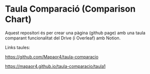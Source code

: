 # Taula Comparació (Comparison Chart)
Aquest repositori és per crear una pàgina (github page) amb una taula comparant funcionalitat del Drive (i Overleaf) amb Notion.

Links taules:

https://github.com/Mapaor4/taula-comparacio

https://mapaor4.github.io/taula-comparacio/taula1

